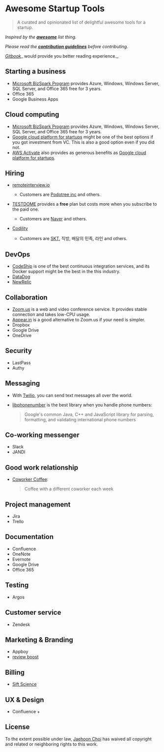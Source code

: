 # Awesome Startup Tools 

> A curated and opinionated list of delightful awesome tools for a startup.

_Inspired by the __[awesome](https://github.com/sindresorhus/awesome)__ list thing._

_Please read the __[contribution guidelines](contributing.md)__ before contributing._

_[Gitbook](https://andromedarabbit.gitbooks.io/awesome-startup-tools/content/)__ would provide you better reading experience._

## Starting a business

* [Microsoft BizSpark Program](https://www.microsoft.com/bizspark) provides Azure, Windows, Windows Server, SQL Server, and Office 365 free for 3 years. 
* Office 365
* Google Business Apps

## Cloud computing

* [Microsoft BizSpark Program](https://www.microsoft.com/bizspark) provides Azure, Windows, Windows Server, SQL Server, and Office 365 free for 3 years. 
* [Google cloud platform for startups](https://cloud.google.com/developers/startups/) might be one of the best options if you got investment from VC. This is also a good option even if you did not.
* [AWS Activate](https://aws.amazon.com/activate/) also provides as generous benefits as [Google cloud platform for startups](https://cloud.google.com/developers/startups/).

## Hiring

* [remoteinterview.io](https://www.remoteinterview.io/features-test)

  * Customers are [Podotree inc](http://podotree.com/) and others.

* [TESTDOME](https://www.testdome.com/) provides a **free** plan but costs more when you subscribe to the paid one.

  * Customers are [Naver](https://naver.com) and others.

* [Codility](https://codility.com/)

  * Customers are [SKT](http://www.sktelecom.com/), 직방, 배달의 민족, 라인 and others.


## DevOps

* [CodeShip](more_in_depth/codeship.md) is one of the best continuous integration services, and its Docker support might be the best in the this industry.
* [DataDog](http://datadoghq.com/)
* [NewRelic](https://newrelic.com)

## Collaboration

* [Zoom.us](more_in_depth/video_conference_tool_comparision.md) is a web and video conference service. It provides stable connection and takes low-CPU usage.
* [Appear.in](more_in_depth/video_conference_tool_comparision.md) is a good alternative to Zoom.us if your need is simpler.
* Dropbox
* Google Drive
* OneDrive

## Security

* LastPass
* Authy

## Messaging

* With [Twilio](more_in_depth/twilio.md), you can send text messages all over the world. 
* [libphonenumber](https://github.com/googlei18n/libphonenumber) is the best library when you handle phone numbers:

  > Google's common Java, C++ and JavaScript library for parsing, formatting, and validating international phone numbers

## Co-working messenger

* Slack
* JANDI

## Good work relationship

* [Coworker Coffee](http://coworkercoffee.com/): 

  > Coffee with a different coworker each week


## Project management

* Jira
* Trello

## Documentation

* Confluence
* OneNote
* Evernote
* Google Drive
* Office 365

## Testing

* Argos

## Customer service

* Zendesk

## Marketing & Branding

* Appboy
* [review boost](http://www.reviewboost.com/)

## Billing

* [Sift Science](https://siftscience.com/)

## UX & Design

* Confluence + 

## License



To the extent possible under law, [Jaehoon Choi](https://github.com/andromedarabbit) has waived all copyright and related or neighboring rights to this work.

